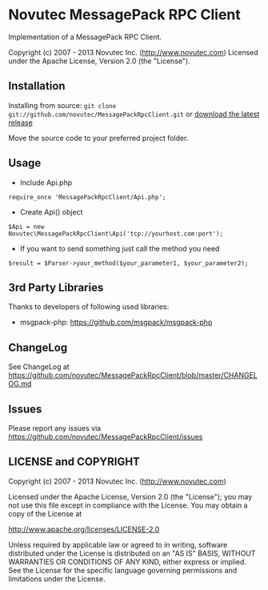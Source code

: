 Novutec MessagePack RPC Client
==============================

Implementation of a MessagePack RPC Client.

Copyright (c) 2007 - 2013 Novutec Inc. (http://www.novutec.com)
Licensed under the Apache License, Version 2.0 (the "License").

Installation
------------

Installing from source: `git clone git://github.com/novutec/MessagePackRpcClient.git` or [download the latest release](https://github.com/novutec/MessagePackRpcClient/zipball/master)

Move the source code to your preferred project folder.

Usage
-----

* Include Api.php
```
require_once 'MessagePackRpcClient/Api.php';
```

* Create Api() object
```
$Api = new Novutec\MessagePackRpcClient\Api('tcp://yourhost.com:port');
```

* If you want to send something just call the method you need
```
$result = $Parser->your_method($your_parameter1, $your_parameter2);
```

3rd Party Libraries
-------------------
Thanks to developers of following used libraries:
* msgpack-php: https://github.com/msgpack/msgpack-php

ChangeLog
---------
See ChangeLog at https://github.com/novutec/MessagePackRpcClient/blob/master/CHANGELOG.md

Issues
------
Please report any issues via https://github.com/novutec/MessagePackRpcClient/issues

LICENSE and COPYRIGHT
-----------------------
Copyright (c) 2007 - 2013 Novutec Inc. (http://www.novutec.com)

Licensed under the Apache License, Version 2.0 (the "License");
you may not use this file except in compliance with the License.
You may obtain a copy of the License at

http://www.apache.org/licenses/LICENSE-2.0

Unless required by applicable law or agreed to in writing, software
distributed under the License is distributed on an "AS IS" BASIS,
WITHOUT WARRANTIES OR CONDITIONS OF ANY KIND, either express or implied.
See the License for the specific language governing permissions and
limitations under the License.